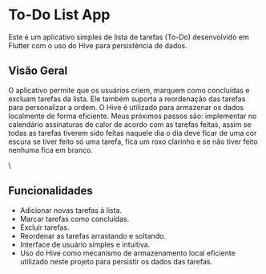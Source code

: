 # To-Do List App

Este é um aplicativo simples de lista de tarefas (To-Do) desenvolvido em Flutter com o uso do Hive para persistência de dados.

## Visão Geral

O aplicativo permite que os usuários criem, marquem como concluídas e excluam tarefas da lista. Ele também suporta a reordenação das tarefas para personalizar a ordem. 
O Hive é utilizado para armazenar os dados localmente de forma eficiente.
Meus próximos passos são: implementar no calendário assinaturas de calor de acordo com as tarefas feitas, assim se todas as tarefas tiverem sido feitas naquele dia o dia deve ficar de uma cor escura se tiver feito só uma tarefa, fica um roxo clarinho e se não tiver feito nenhuma fica em branco.

\
## Funcionalidades

- Adicionar novas tarefas à lista.
- Marcar tarefas como concluídas.
- Excluir tarefas.
- Reordenar as tarefas arrastando e soltando.
- Interface de usuário simples e intuitiva.
- Uso do Hive como mecanismo de armazenamento local eficiente utilizado neste projeto para persistir os dados das tarefas.
